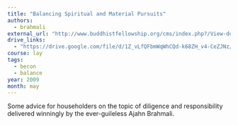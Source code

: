```yaml
---
title: "Balancing Spiritual and Material Pursuits"
authors:
  - brahmali
external_url: "http://www.buddhistfellowship.org/cms/index.php?/View-document-details/140-Balancing-Spiritual-And-Material-Pursuit.html"
drive_links:
  - "https://drive.google.com/file/d/1Z_vLfQFbmWqWhCQd-k68ZH_v4-CeZJNz/view?usp=drivesdk"
course: lay
tags:
  - becon
  - balance
year: 2009
month: may
---
```


Some advice for householders on the topic of diligence and responsibility delivered winningly by the ever-guileless Ajahn Brahmali.

